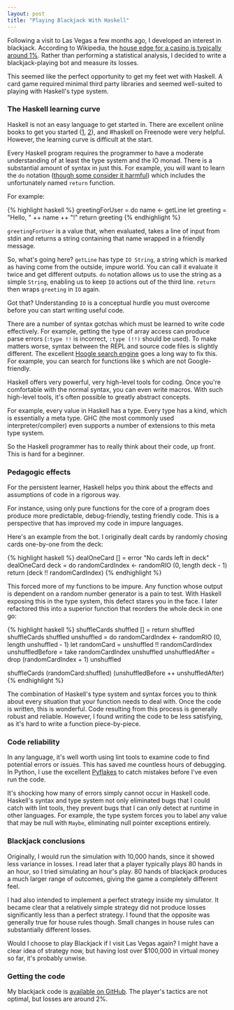 ```yaml
--- 
layout: post
title: "Playing Blackjack With Haskell"
---
```


Following a visit to Las Vegas a few months ago, I developed an
interest in blackjack. According to Wikipedia, the
[house edge for a casino is typically around 1%](https://secure.wikimedia.org/wikipedia/en/wiki/Blackjack#Rule_variations_and_their_consequences_for_the_house_edge).
Rather than performing a statistical analysis, I decided to write a
blackjack-playing bot and measure its losses.

This seemed like the perfect opportunity to get my feet wet with
Haskell. A card game required minimal third party libraries and seemed
well-suited to playing with Haskell's type system.

### The Haskell learning curve

Haskell is not an easy language to get started in. There are excellent
online books to get you started ([1](http://learnyouahaskell.com/),
[2](http://book.realworldhaskell.org/read/)), and #haskell on Freenode
were very helpful. However, the learning curve is difficult at the start.

Every Haskell program requires the programmer to have a moderate
understanding of at least the type system and the IO monad. There is a
substantial amount of syntax in just this. For example, you will want
to learn the `do` notation
([though some consider it harmful](http://www.haskell.org/haskellwiki/Do_notation_considered_harmful))
which includes the unfortunately named `return` function.

For example:

{% highlight haskell %}
greetingForUser = do
    name <- getLine
    let greeting = "Hello, " ++ name ++ "!"
    return greeting
{% endhighlight %}

`greetingForUser` is a value that, when evaluated, takes a line of
input from stdin and returns a string containing that name wrapped in
a friendly message.

So, what's going here? `getLine` has type `IO String`, a
string which is marked as having come from the outside, impure
world. You can call it evaluate it twice and get different
outputs. `do` notation allows us to use the string as a simple
`String`, enabling us to keep `IO` actions out of the third line.
`return` then wraps `greeting` in `IO` again.

Got that? Understanding `IO` is a conceptual hurdle you must overcome
before you can start writing useful code.

There are a number of syntax gotchas which must be learned to write
code effectively. For example, getting the type of array access can
produce parse errors (`:type !!` is incorrect, `:type (!!)` should be
used). To make matters worse, syntax between the REPL and source code
files is slightly different.  The excellent
[Hoogle search engine](http://www.haskell.org/hoogle/) goes a long way
to fix this. For example, you can search for functions like `$` which
are not Google-friendly.

Haskell offers very powerful, very high-level tools for coding. Once
you're comfortable with the normal syntax, you can even write
macros. With such high-level tools, it's often possible to greatly
abstract concepts.

For example, every value in Haskell has a type. Every type has a kind,
which is essentially a meta type. GHC (the most commonly used
interpreter/compiler) even supports a number of extensions to this
meta type system.

So the Haskell programmer has to really think about their code, up
front. This is hard for a beginner.

### Pedagogic effects

For the persistent learner, Haskell helps you think about the effects
and assumptions of code in a rigorous way.

For instance, using only pure functions for the core of a program does
produce more predictable, debug-friendly, testing friendly code. This
is a perspective that has improved my code in impure languages.

Here's an example from the bot. I originally dealt cards by randomly
chosing cards one-by-one from the deck:

{% highlight haskell %}
dealOneCard [] = error "No cards left in deck"
dealOneCard deck = do
  randomCardIndex <- randomRIO (0, length deck - 1)
  return (deck !! randomCardIndex)
{% endhighlight %}

This forced more of my functions to be impure. Any function whose
output is dependent on a random number generator is a pain to
test. With Haskell exposing this in the type system, this defect
stares you in the face. I later refactored this into a superior
function that reorders the whole deck in one go:

{% highlight haskell %}
shuffleCards shuffled [] = return shuffled
shuffleCards shuffled unshuffled = do
  randomCardIndex <- randomRIO (0, length unshuffled - 1)
  let randomCard = unshuffled !! randomCardIndex
      unshuffledBefore = take randomCardIndex unshuffled
      unshuffledAfter = drop (randomCardIndex + 1) unshuffled
  
  shuffleCards (randomCard:shuffled) (unshuffledBefore ++ unshuffledAfter)
{% endhighlight %}

The combination of Haskell's type system and syntax forces you to
think about every situation that your function needs to deal
with. Once the code is written, this is wonderful. Code resulting from
this process is generally robust and reliable. However, I found
writing the code to be less satisfying, as it's hard to write a
function piece-by-piece.

### Code reliability

In any language, it's well worth using lint tools to examine code to
find potential errors or issues. This has saved me countless hours of
debugging. In Python, I use the excellent
[Pyflakes](https://github.com/kevinw/pyflakes) to catch mistakes
before I've even run the code.

It's shocking how many of errors simply cannot occur in Haskell
code. Haskell's syntax and type system not only eliminated bugs that I
could catch with lint tools, they prevent bugs that I can only detect
at runtime in other languages. For example, the type system forces you
to label any value that may be null with `Maybe`, eliminating null
pointer exceptions entirely.

### Blackjack conclusions

Originally, I would run the simulation with 10,000 hands, since it
showed less variance in losses. I read later that a player typically
plays 80 hands in an hour, so I tried simulating an hour's play. 80
hands of blackjack produces a much larger range of outcomes, giving
the game a completely different feel.

I had also intended to implement a perfect strategy inside my
simulator. It became clear that a relatively simple strategy did not
produce losses significantly less than a perfect strategy. I found
that the opposite was generally true for house rules though. Small
changes in house rules can substantially different losses.

Would I choose to play Blackjack if I visit Las Vegas again? I might
have a clear idea of strategy now, but having lost over $100,000 in
virtual money so far, it's probably unwise.

### Getting the code

My blackjack code is
[available on GitHub](https://github.com/Wilfred/Blackjack). The
player's tactics are not optimal, but losses are around 2%.
